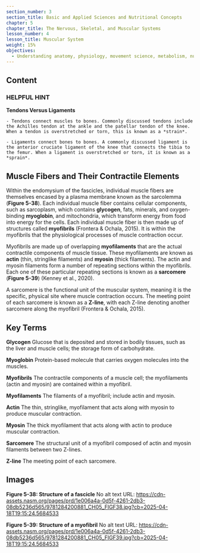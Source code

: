 ```yaml
---
section_number: 3
section_title: Basic and Applied Sciences and Nutritional Concepts
chapter: 5
chapter_title: The Nervous, Skeletal, and Muscular Systems
lesson_number: 4
lesson_title: Muscular System
weight: 15%
objectives:
  - Understanding anatomy, physiology, movement science, metabolism, nutrition, and supplementation.
---
```


## Content
### HELPFUL HINT

**Tendons Versus Ligaments**

	- Tendons connect muscles to bones. Commonly discussed tendons include the Achilles tendon at the ankle and the patellar tendon of the knee. When a tendon is overstretched or torn, this is known as a *strain*.

	- Ligaments connect bones to bones. A commonly discussed ligament is the anterior cruciate ligament of the knee that connects the tibia to the femur. When a ligament is overstretched or torn, it is known as a *sprain*.

## Muscle Fibers and Their Contractile Elements

Within the endomysium of the fascicles, individual muscle fibers are themselves encased by a plasma membrane known as the sarcolemma (**Figure 5-38**). Each individual muscle fiber contains cellular components, such as sarcoplasm, which contains **glycogen**, fats, minerals, and oxygen-binding **myoglobin**, and mitochondria, which transform energy from food into energy for the cells. Each individual muscle fiber is then made up of structures called **myofibrils** (Frontera & Ochala, 2015). It is within the myofibrils that the physiological processes of muscle contraction occur.

Myofibrils are made up of overlapping **myofilaments** that are the actual contractile components of muscle tissue. These myofilaments are known as **actin** (thin, stringlike filaments) and **myosin** (thick filaments). The actin and myosin filaments form a number of repeating sections within the myofibrils. Each one of these particular repeating sections is known as a **sarcomere** (**Figure 5-39**) (Kenney et al., 2020).

A sarcomere is the functional unit of the muscular system, meaning it is the specific, physical site where muscle contraction occurs. The meeting point of each sarcomere is known as a **Z-line**, with each Z-line denoting another sarcomere along the myofibril (Frontera & Ochala, 2015).

## Key Terms

**Glycogen**
Glucose that is deposited and stored in bodily tissues, such as the liver and muscle cells; the storage form of carbohydrate.

**Myoglobin**
Protein-based molecule that carries oxygen molecules into the muscles.

**Myofibrils**
The contractile components of a muscle cell; the myofilaments (actin and myosin) are contained within a myofibril.

**Myofilaments**
The filaments of a myofibril; include actin and myosin.

**Actin**
The thin, stringlike, myofilament that acts along with myosin to produce muscular contraction.

**Myosin**
The thick myofilament that acts along with actin to produce muscular contraction.

**Sarcomere**
The structural unit of a myofibril composed of actin and myosin filaments between two Z-lines.

**Z-line**
The meeting point of each sarcomere.

## Images

**Figure 5-38: Structure of a fascicle**
No alt text
URL: https://cdn-assets.nasm.org/pages/prd/1e006a4a-0d5f-4261-2db3-08db5236d565/9781284200881_CH05_FIGF38.jpg?cb=2025-04-18T19:15:24.5684533

**Figure 5-39: Structure of a myofibril**
No alt text
URL: https://cdn-assets.nasm.org/pages/prd/1e006a4a-0d5f-4261-2db3-08db5236d565/9781284200881_CH05_FIGF39.jpg?cb=2025-04-18T19:15:24.5684533